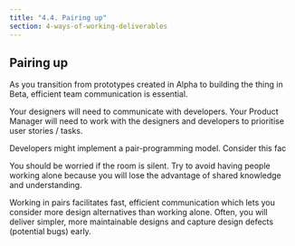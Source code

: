 ```yaml
---
title: "4.4. Pairing up"
section: 4-ways-of-working-deliverables
---
```


## Pairing up

As you transition from prototypes created in Alpha to building the thing in Beta, efficient team communication is essential.

Your designers will need to communicate with developers. Your Product Manager will need to work with the designers and developers to prioritise user stories / tasks.

Developers might implement a pair-programming model. Consider this fac

You should be worried if the room is silent. Try to avoid having people working alone because you will lose the advantage of shared knowledge and understanding.

Working in pairs facilitates fast, efficient communication which lets you consider more design alternatives than working alone. Often, you will deliver simpler, more maintainable designs and capture design defects (potential bugs) early.
